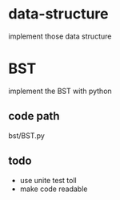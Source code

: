 # data-structure
implement those data structure

# BST
implement the BST with python
## code path
bst/BST.py
## todo 
- use unite test toll
- make code readable
